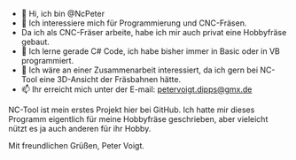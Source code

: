 - 👋 Hi, ich bin @NcPeter
- 👀 Ich interessiere mich für Programmierung und CNC-Fräsen.
- Da ich als CNC-Fräser arbeite, habe ich mir auch privat eine Hobbyfräse gebaut.
- 🌱 Ich lerne gerade C# Code, ich habe bisher immer in Basic oder in VB programmiert.
- 💞️ Ich wäre an einer Zusammenarbeit interessiert, da ich gern bei NC-Tool eine 3D-Ansicht der Fräsbahnen hätte.
- 📫 Ihr erreicht mich unter der E-mail: petervoigt.dipps@gmx.de

NC-Tool ist mein erstes Projekt hier bei GitHub.
Ich hatte mir dieses Programm eigentlich für meine Hobbyfräse geschrieben,
aber vieleicht nützt es ja auch anderen für ihr Hobby.

Mit freundlichen Grüßen, Peter Voigt.
